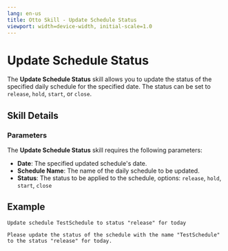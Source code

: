 ```yaml
---
lang: en-us
title: Otto Skill - Update Schedule Status
viewport: width=device-width, initial-scale=1.0
---
```


# Update Schedule Status

The **Update Schedule Status** skill allows you to update the status of the specified daily schedule for the specified date. The status can be set to `release`, `hold`, `start`, or `close`.

## Skill Details

### Parameters

The **Update Schedule Status** skill requires the following parameters:

- **Date**: The specified updated schedule's date.
- **Schedule Name**: The name of the daily schedule to be updated.
- **Status**: The status to be applied to the schedule, options: `release`, `hold`, `start`, `close`

## Example

`Update schedule TestSchedule to status "release" for today`

`Please update the status of the schedule with the name "TestSchedule" to the status "release" for today.`
